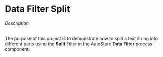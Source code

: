 # Data Filter Split
###### Description
The purpose of this project is to demonstrate how to split a text string into different parts using the **Split** Filter in the AutoStore **Data Filter** process component.
